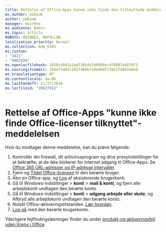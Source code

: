 ```yaml
---
title: Rettelse af Office-Apps kunne ikke finde den tilknyttede meddelelse om Office-licenser
ms.author: pebaum
author: pebaum
manager: mnirkhe
ms.audience: Admin
ms.topic: article
ROBOTS: NOINDEX, NOFOLLOW
localization_priority: Normal
ms.collection: Adm_O365
ms.custom:
- "3421"
- "9001426"
ms.openlocfilehash: 1820cdb83a1adf36b4e7d0898ecdf8097eb6f0f3
ms.sourcegitcommit: 358e7ed05c262f909bfa9ed0df730e1fd89266b8
ms.translationtype: MT
ms.contentlocale: da-DK
ms.lasthandoff: 11/27/2019
ms.locfileid: "39627912"
---
```

# <a name="fixing-the-office-apps-couldnt-find-office-licenses-associated-message"></a>Rettelse af Office-Apps "kunne ikke finde Office-licenser tilknyttet"-meddelelsen

Hvis du modtager denne meddelelse, kan du prøve følgende:

1. Kontrollér din firewall, dit antivirusprogram og dine proxyindstillinger for at bekræfte, at de ikke blokerer for Internet adgang til Office-Apps. Se [Office 365 URL-adresser og IP-adresse intervaller](https://docs.microsoft.com/office365/enterprise/urls-and-ip-address-ranges).
2. Fjern og [Tildel Office-licensen](https://docs.microsoft.com/office365/admin/manage/assign-licenses-to-users) til den berørte bruger. 
3. Åbn en Office-app, og [Log](https://support.office.com/article/5a20dc11-47e9-4b6f-945d-478cb6d92071) af eksisterende brugerkonti.
4. Gå til Windows-indstillinger > **konti** > **mail & konti**, og fjern alle arbejdskonti undtagen den berørte konto.
5. Gå til Windows-indstillinger > **konti** > **adgang arbejde eller skole**, og Afbryd alle arbejdskonti undtagen den berørte konto.
6. Nulstil Office-aktiveringstilstanden. [Lær hvordan](https://docs.microsoft.com/office365/troubleshoot/activation/reset-office-365-proplus-activation-state).
7. [Log på](https://support.office.com/article/628ea040-f265-49de-b986-be09c3ebf8a9) med den berørte brugerkonto.

Yderligere fejlfindingsløsninger finder du under [produkt-og aktiveringsfejl uden licens i Office](https://support.office.com/Article/0d23d3c0-c19c-4b2f-9845-5344fedc4380).